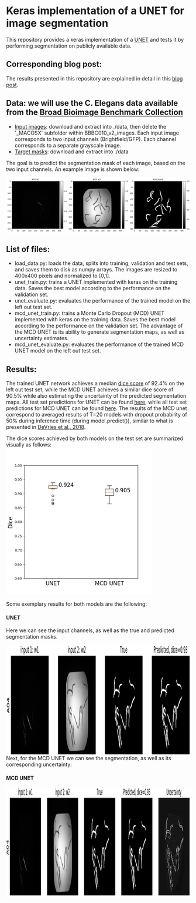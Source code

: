 
# Keras implementation of a UNET for image segmentation

This repository provides a keras implementation of a [UNET](https://arxiv.org/abs/1505.04597) and tests it by performing segmentation on publicly available data.

## Corresponding blog post:

The results presented in this repository are explained in detail in this [blog post]().

## Data: we will use the C. Elegans data available from the [Broad Bioimage Benchmark Collection](https://data.broadinstitute.org/bbbc/BBBC010/)

- [Input images](https://data.broadinstitute.org/bbbc/BBBC010/BBBC010_v2_images.zip): download and extract into ./data, then delete the '\_MACOSX' subfolder within BBBC010_v2_images. Each input image corresponds to two input channels (Brightfield/GFP). Each channel corresponds to a separate grayscale image.
- [Target masks](https://data.broadinstitute.org/bbbc/BBBC010/BBBC010_v1_foreground.zip): download and extract into ./data

The goal is to predict the segmentation mask of each image, based on the two input channels. An example image is shown below:

![demo image](./figures/example_image.png)

## List of files:
- load_data.py: loads the data, splits into training, validation and test sets, and saves them to disk as numpy arrays. The images are resized to 400x400 pixels and normalized to [0,1].
- unet_train.py: trains a UNET implemented with keras on the training data. Saves the best model according to the performance on the validation set.
- unet_evaluate.py: evaluates the performance of the trained model on the left out test set.
- mcd_unet_train.py: trains a Monte Carlo Dropout (MCD) UNET implemented with keras on the training data. Saves the best model according to the performance on the validation set. The advantage of the MCD UNET is its ability to generate segmentation maps, as well as uncertainty estimates.
- mcd_unet_evaluate.py: evaluates the performance of the trained MCD UNET model on the left out test set.


## Results:

The trained UNET network achieves a median [dice score](https://en.wikipedia.org/wiki/S%C3%B8rensen%E2%80%93Dice_coefficient) of 92.4% on the left out test set, while the MCD UNET achieves a similar dice score of 90.5% while also estimating the uncertainty of the predicted segmentation maps. All test set predictions for UNET can be found [here](./figures/test_set_all_unet_div8_495K.png), while all test set predictions for MCD UNET can be found [here](./figures/test_set_all_mcd_unet_div8_495K.png). The results of the MCD unet correspond to averaged results of T=20 models with dropout probability of 50% during inference time (during model.predict()), similar to what is presented in [DeVries et al., 2018](https://arxiv.org/abs/1807.00502).

The dice scores achieved by both models on the test set are summarized visually as follows:
<img src="./figures/test_set_dice_both.png" alt="dice both" width="400">


Some exemplary results for both models are the following:

#### UNET

Here we can see the input channels, as well as the true and predicted segmentation masks.

<!--<img src="./figures/test_set_all_unet_div8_495K_cropped.png" alt="dice" width="400"/>-->
<img src="./figures/test_set_all_unet_div8_495K_cropped.png" alt="unet example" align="left" height="300">
<br>
<br>
<br>
<br>
<br>
<br>
<br>
<br>
<br>
<br>
Next, for the MCD UNET we can see the segmentation, as well as its corresponding uncertainty:

#### MCD UNET

<img src="./figures/test_set_all_mcd_unet_div8_495K_cropped.png" alt="mcd unet example" align="center" height="300">


